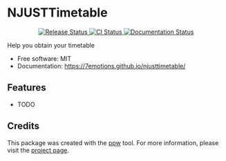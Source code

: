 # NJUSTTimetable


<p align="center">
<a href="https://pypi.python.org/pypi/njusttimetable">
    <img src="https://img.shields.io/pypi/v/njusttimetable.svg"
        alt = "Release Status">
</a>

<a href="https://github.com/7emotions/njusttimetable/actions">
    <img src="https://github.com/7emotions/njusttimetable/actions/workflows/dev.yml/badge.svg" alt="CI Status">
</a>

<a href="https://7emotions.github.io/njusttimetable/">
    <img src="https://img.shields.io/website/https/7emotions.github.io/njusttimetable/index.html.svg?label=docs&down_message=unavailable&up_message=available" alt="Documentation Status">
</a>

</p>


Help you obtain your timetable


* Free software: MIT
* Documentation: <https://7emotions.github.io/njusttimetable/>


## Features

* TODO

## Credits

This package was created with the [ppw](https://zillionare.github.io/python-project-wizard) tool. For more information, please visit the [project page](https://zillionare.github.io/python-project-wizard/).
